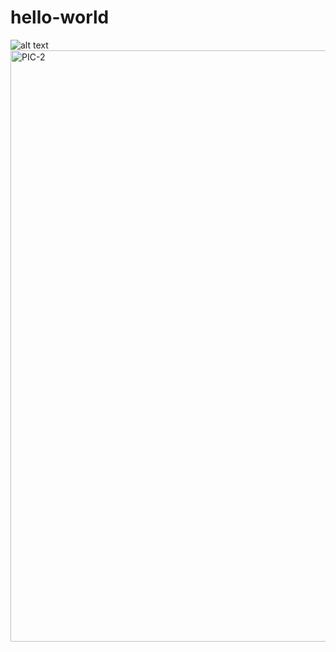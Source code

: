 # hello-world

![alt text](PIC.png)
<img width="946" alt="PIC-2" src="https://github.com/Venkatesh7591/hello-world/assets/93347113/8776bd28-6e2f-4d92-a418-69355161b7df">
